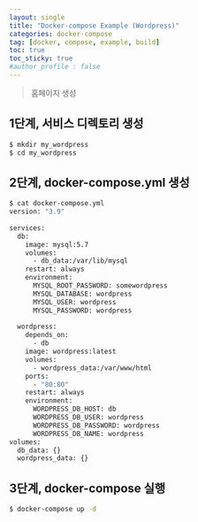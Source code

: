 ```yaml
---
layout: single
title: "Docker-compose Example (Wordpress)"
categories: docker-compose
tag: [docker, compose, example, build]
toc: true
toc_sticky: true
#author_profile : false
---
```


> 홈페이지 생성



## 1단계, 서비스 디렉토리 생성

```bash
$ mkdir my_wordpress
$ cd my_wordpress
```



## 2단계, docker-compose.yml 생성

```bash
$ cat docker-compose.yml
version: "3.9"
    
services:
  db:
    image: mysql:5.7
    volumes:
      - db_data:/var/lib/mysql
    restart: always
    environment:
      MYSQL_ROOT_PASSWORD: somewordpress
      MYSQL_DATABASE: wordpress
      MYSQL_USER: wordpress
      MYSQL_PASSWORD: wordpress
    
  wordpress:
    depends_on:
      - db
    image: wordpress:latest
    volumes:
      - wordpress_data:/var/www/html
    ports:
      - "80:80"
    restart: always
    environment:
      WORDPRESS_DB_HOST: db
      WORDPRESS_DB_USER: wordpress
      WORDPRESS_DB_PASSWORD: wordpress
      WORDPRESS_DB_NAME: wordpress
volumes:
  db_data: {}
  wordpress_data: {}
```



## 3단계, docker-compose 실행

```bash
$ docker-compose up -d
```
